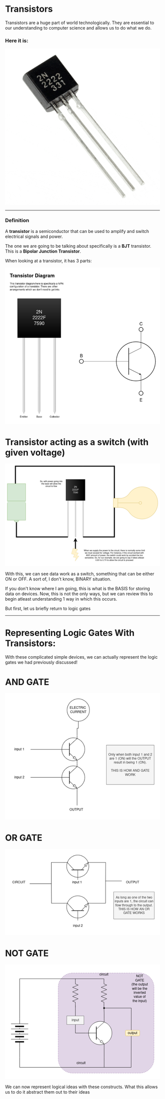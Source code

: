 # Transistors

Transistors are a huge part of world technologically. They are essential to our
understanding to computer science and allows us to do what we do.

### Here it is:

![actual_transistor.png](assets/actual_transistor.png)

------

### Definition

A **transistor** is a semiconductor that can be used to amplify and switch
electrical signals and power.

The one we are going to be talking about specifically is a **BJT** transistor. This is
a **Bipolar Junction Transistor**.

When looking at a transistor, it has 3 parts:

![transistor_diagram.png](assets/transistor_diagram.png)

# Transistor acting as a switch (with given voltage)

![transistor_in_a_circuit.png](assets/transistor_in_a_circuit.png)


With this, we can see data work as a switch, something that can be either ON or OFF.
A sort of, I don't know, BINARY situation.

If you don't know where I am going, this is what is the BASIS for storing data 
on devices. Now, this is not the only ways, but we can review this to begin atleast understanding
1 way in which this occurs.



But first, let us briefly return to logic gates

------


# Representing Logic Gates With Transistors:

With these complicated simple devices, we can actually represent the logic gates we had
previously discussed!

# AND GATE

![transistor_and.png](assets/transistor_and.png)


# OR GATE

![transistor_or.png](assets/transistor_or.png)


# NOT GATE

![transistor_not.png](assets/transistor_not.png)


We can now represent logical ideas with these constructs. What this allows us to do it abstract them out to their ideas